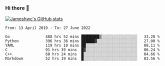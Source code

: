 ### Hi there 👋

[![Jameshwc's GitHub stats](https://github-readme-stats.vercel.app/api?username=jameshwc)](https://github.com/anuraghazra/github-readme-stats)

<!--START_SECTION:waka-->

```text
From: 13 April 2019 - To: 27 June 2022

Go                488 hrs 52 mins ████████▒░░░░░░░░░░░░░░░░   33.28 %
Python            396 hrs 36 mins ██████▓░░░░░░░░░░░░░░░░░░   27.00 %
YAML              119 hrs 10 mins ██░░░░░░░░░░░░░░░░░░░░░░░   08.11 %
C                 91 hrs 39 mins  █▓░░░░░░░░░░░░░░░░░░░░░░░   06.24 %
C++               68 hrs 24 mins  █░░░░░░░░░░░░░░░░░░░░░░░░   04.66 %
Markdown          52 hrs 19 mins  █░░░░░░░░░░░░░░░░░░░░░░░░   03.56 %
```

<!--END_SECTION:waka-->